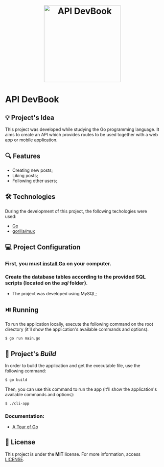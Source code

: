 <h1 align="center"><img alt="API DevBook" title="API DevBook" src="https://go.dev/images/go-logo-blue.svg" width="250" /></h1>

# API DevBook

## 💡 Project's Idea

This project was developed while studying the Go programming language. It aims to create an API which provides routes to be used together with a web app or mobile application.

## 🔍 Features

* Creating new posts;
* Liking posts;
* Following other users;

## 🛠 Technologies

During the development of this project, the following techologies were used:

- [Go](https://go.dev/)
- [gorilla/mux](https://github.com/gorilla/mux)

## 💻 Project Configuration

### First, you must [install Go](https://go.dev/dl/) on your computer.

### Create the database tables according to the provided SQL scripts (located on the *sql* folder).

* The project was developed using MySQL;

## ⏯️ Running

To run the application locally, execute the following command on the root directory (it'll show the application's available commands and options).

```bash
$ go run main.go 
```

## 🔨 Project's *Build*

In order to build the application and get the executable file, use the following command:

```bash
$ go build
```

Then, you can use this command to run the app (it'll show the application's available commands and options):

```bash
$ ./cli-app
```

### Documentation:
* [A Tour of Go](https://go.dev/tour/welcome/1)

## 📄 License

This project is under the **MIT** license. For more information, access [LICENSE](./LICENSE).
